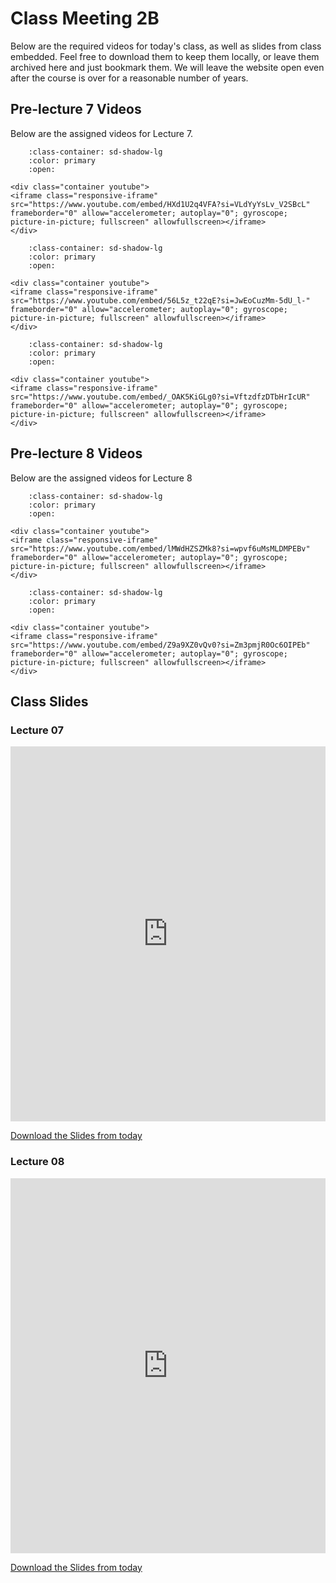 # Class Meeting 2B

Below are the required videos for today's class, as well as slides from class embedded.
Feel free to download them to keep them locally, or leave them archived here and just bookmark them.
We will leave the website open even after the course is over for a reasonable number of years.

## Pre-lecture 7 Videos

Below are the assigned videos for Lecture 7.

```{dropdown} 1.  Linear Regression
    :class-container: sd-shadow-lg
    :color: primary
    :open:

<div class="container youtube">
<iframe class="responsive-iframe" src="https://www.youtube.com/embed/HXd1U2q4VFA?si=VLdYyYsLv_V2SBcL" frameborder="0" allow="accelerometer; autoplay="0"; gyroscope; picture-in-picture; fullscreen" allowfullscreen></iframe>
</div>
```

```{dropdown} 2. Logistic Regression
    :class-container: sd-shadow-lg
    :color: primary
    :open:

<div class="container youtube">
<iframe class="responsive-iframe" src="https://www.youtube.com/embed/56L5z_t22qE?si=JwEoCuzMm-5dU_l-" frameborder="0" allow="accelerometer; autoplay="0"; gyroscope; picture-in-picture; fullscreen" allowfullscreen></iframe>
</div>
```

```{dropdown} 3. Predicting Probability Scores
    :class-container: sd-shadow-lg
    :color: primary
    :open:

<div class="container youtube">
<iframe class="responsive-iframe" src="https://www.youtube.com/embed/_OAK5KiGLg0?si=VftzdfzDTbHrIcUR" frameborder="0" allow="accelerometer; autoplay="0"; gyroscope; picture-in-picture; fullscreen" allowfullscreen></iframe>
</div>
```

## Pre-lecture 8 Videos

Below are the assigned videos for Lecture 8

```{dropdown} 1. Scikit-Learn ColumnTransformer
    :class-container: sd-shadow-lg
    :color: primary
    :open:

<div class="container youtube">
<iframe class="responsive-iframe" src="https://www.youtube.com/embed/lMWdHZSZMk8?si=wpvf6uMsMLDMPEBv" frameborder="0" allow="accelerometer; autoplay="0"; gyroscope; picture-in-picture; fullscreen" allowfullscreen></iframe>
</div>
```

```{dropdown} 2. Encoding Text Features
    :class-container: sd-shadow-lg
    :color: primary
    :open:

<div class="container youtube">
<iframe class="responsive-iframe" src="https://www.youtube.com/embed/Z9a9XZ0vQv0?si=Zm3pmjR0Oc6OIPEb" frameborder="0" allow="accelerometer; autoplay="0"; gyroscope; picture-in-picture; fullscreen" allowfullscreen></iframe>
</div>
```

## Class Slides

### Lecture 07

<div>
<iframe src="https://firasm.github.io/cpsc330-slides/slides-07.html" width="100%" height="600px" frameBorder="0"> </iframe>
</div>

[Download the Slides from today](../../files/Lec07.pdf)

### Lecture 08

<div>
<iframe src="https://firasm.github.io/cpsc330-slides/slides-08.html" width="100%" height="600px" frameBorder="0"> </iframe>
</div>

[Download the Slides from today](../../files/Lec08.pdf)